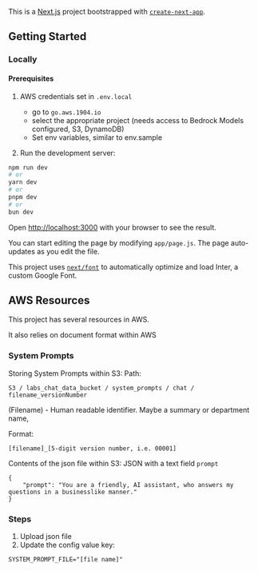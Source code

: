 This is a [Next.js](https://nextjs.org/) project bootstrapped with [`create-next-app`](https://github.com/vercel/next.js/tree/canary/packages/create-next-app).

## Getting Started

### Locally

#### Prerequisites

1. AWS credentials set in `.env.local`

   - go to `go.aws.1904.io`
   - select the appropriate project (needs access to Bedrock Models configured, S3, DynamoDB)
   - Set env variables, similar to env.sample

1. Run the development server:

```bash
npm run dev
# or
yarn dev
# or
pnpm dev
# or
bun dev
```

Open [http://localhost:3000](http://localhost:3000) with your browser to see the result.

You can start editing the page by modifying `app/page.js`. The page auto-updates as you edit the file.

This project uses [`next/font`](https://nextjs.org/docs/basic-features/font-optimization) to automatically optimize and load Inter, a custom Google Font.

## AWS Resources

This project has several resources in AWS.

It also relies on document format within AWS

### System Prompts

Storing System Prompts within S3:
Path:

```
S3 / labs_chat_data_bucket / system_prompts / chat / filename_versionNumber
```

(Filename) - Human readable identifier. Maybe a summary or department name,

Format:

```
[filename]_[5-digit version number, i.e. 00001]
```

Contents of the json file within S3:
JSON with a text field `prompt`

```
{
    "prompt": "You are a friendly, AI assistant, who answers my questions in a businesslike manner."
}
```

### Steps

1. Upload json file
1. Update the config value key:
```
SYSTEM_PROMPT_FILE="[file name]"
```